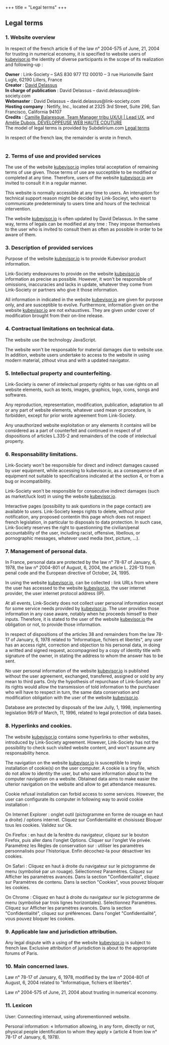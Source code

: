 +++
title = "Legal terms"
+++

<!--
French translation :

<strong>La seule contrepartie à l'utilisation de ces mentions légales, est l'engagement total à laisser le lien crédit subdelirium sur cette page de mentions légales.</strong><br />
Vos mentions légales :
<h2>Informations légales</h2>
<h3>1. Présentation du site.</h3>
<p>En vertu de l'article 6 de la loi n° 2004-575 du 21 juin 2004 pour la confiance dans l'économie numérique, il est précisé aux utilisateurs du site <a href="http://kubevisor.io/">kubevisor.io</a> l'identité des différents intervenants dans le cadre de sa réalisation et de son suivi :</p>
<p><strong>Propriétaire</strong> : Link-Society – SAS 830 977 112 00010 – 3 rue Hurionville Saint Lugle, 62190 Lillers, France<br />
<strong>Créateur</strong>  : <a href="https://link-society.com">David Delassus</a><br />
<strong>Responsable publication</strong> : David Delassus – david.delassus@link-society.com<br />
Le responsable publication est une personne physique ou une personne morale.<br />
<strong>Webmaster</strong> : David Delassus – david.delassus@link-society.com<br />
<strong>Hébergeur</strong> : Netlify, Inc., located at 2325 3rd Street, Suite 296, San Francisco, California 94107<br />
Crédits : Camille Balaresque, Team Manager tribu UX/UI | Lead UX, cbalaresque@ineat.fr
Amélie Dubois, DÉVELOPPEUSE WEB HAUTE COUTURE, https://www.amelie-dubois.com/<br />
Le modèle de mentions légales est offert par Subdelirium.com <a target="_blank" href="https://www.subdelirium.com/generateur-de-mentions-legales/">Mentions légales</a></p>

<h3>2. Conditions générales d’utilisation du site et des services proposés.</h3>
<p>L’utilisation du site <a href="http://kubevisor.io/">kubevisor.io</a> implique l’acceptation pleine et entière des conditions générales d’utilisation ci-après décrites. Ces conditions d’utilisation sont susceptibles d’être modifiées ou complétées à tout moment, les utilisateurs du site <a href="http://kubevisor.io/">kubevisor.io</a> sont donc invités à les consulter de manière régulière.</p>
<p>Ce site est normalement accessible à tout moment aux utilisateurs. Une interruption pour raison de maintenance technique peut être toutefois décidée par Link-Society, qui s’efforcera alors de communiquer préalablement aux utilisateurs les dates et heures de l’intervention.</p>
<p>Le site <a href="http://kubevisor.io/">kubevisor.io</a> est mis à jour régulièrement par David Delassus. De la même façon, les mentions légales peuvent être modifiées à tout moment : elles s’imposent néanmoins à l’utilisateur qui est invité à s’y référer le plus souvent possible afin d’en prendre connaissance.</p>
<h3>3. Description des services fournis.</h3>
<p>Le site <a href="http://kubevisor.io/">kubevisor.io</a> a pour objet de fournir une information concernant l’ensemble des activités de la société.</p>
<p>Link-Society s’efforce de fournir sur le site <a href="http://kubevisor.io/">kubevisor.io</a> des informations aussi précises que possible. Toutefois, il ne pourra être tenue responsable des omissions, des inexactitudes et des carences dans la mise à jour, qu’elles soient de son fait ou du fait des tiers partenaires qui lui fournissent ces informations.</p>
<p>Tous les informations indiquées sur le site <a href="http://kubevisor.io/">kubevisor.io</a> sont données à titre indicatif, et sont susceptibles d’évoluer. Par ailleurs, les renseignements figurant sur le site <a href="http://kubevisor.io/">kubevisor.io</a> ne sont pas exhaustifs. Ils sont donnés sous réserve de modifications ayant été apportées depuis leur mise en ligne.</p>
<h3>4. Limitations contractuelles sur les données techniques.</h3>
<p>Le site utilise la technologie JavaScript.</p>
<p>Le site Internet ne pourra être tenu responsable de dommages matériels liés à l’utilisation du site. De plus, l’utilisateur du site s’engage à accéder au site en utilisant un matériel récent, ne contenant pas de virus et avec un navigateur de dernière génération mis-à-jour</p>
<h3>5. Propriété intellectuelle et contrefaçons.</h3>
<p>Link-Society est propriétaire des droits de propriété intellectuelle ou détient les droits d’usage sur tous les éléments accessibles sur le site, notamment les textes, images, graphismes, logo, icônes, sons, logiciels.</p>
<p>Toute reproduction, représentation, modification, publication, adaptation de tout ou partie des éléments du site, quel que soit le moyen ou le procédé utilisé, est interdite, sauf autorisation écrite préalable de : Link-Society.</p>
<p>Toute exploitation non autorisée du site ou de l’un quelconque des éléments qu’il contient sera considérée comme constitutive d’une contrefaçon et poursuivie conformément aux dispositions des articles L.335-2 et suivants du Code de Propriété Intellectuelle.</p>
<h3>6. Limitations de responsabilité.</h3>
<p>Link-Society ne pourra être tenue responsable des dommages directs et indirects causés au matériel de l’utilisateur, lors de l’accès au site kubevisor.io, et résultant soit de l’utilisation d’un matériel ne répondant pas aux spécifications indiquées au point 4, soit de l’apparition d’un bug ou d’une incompatibilité.</p>
<p>Link-Society ne pourra également être tenue responsable des dommages indirects (tels par exemple qu’une perte de marché ou perte d’une chance) consécutifs à l’utilisation du site <a href="http://kubevisor.io/">kubevisor.io</a>.</p>
<p>Des espaces interactifs (possibilité de poser des questions dans l’espace contact) sont à la disposition des utilisateurs. Link-Society se réserve le droit de supprimer, sans mise en demeure préalable, tout contenu déposé dans cet espace qui contreviendrait à la législation applicable en France, en particulier aux dispositions relatives à la protection des données. Le cas échéant, Link-Society se réserve également la possibilité de mettre en cause la responsabilité civile et/ou pénale de l’utilisateur, notamment en cas de message à caractère raciste, injurieux, diffamant, ou pornographique, quel que soit le support utilisé (texte, photographie…).</p>
<h3>7. Gestion des données personnelles.</h3>
<p>En France, les données personnelles sont notamment protégées par la loi n° 78-87 du 6 janvier 1978, la loi n° 2004-801 du 6 août 2004, l'article L. 226-13 du Code pénal et la Directive Européenne du 24 octobre 1995.</p>
<p>A l'occasion de l'utilisation du site <a href="http://kubevisor.io/">kubevisor.io</a>, peuvent êtres recueillies : l'URL des liens par l'intermédiaire desquels l'utilisateur a accédé au site <a href="http://kubevisor.io/">kubevisor.io</a>, le fournisseur d'accès de l'utilisateur, l'adresse de protocole Internet (IP) de l'utilisateur.</p>
<p> En tout état de cause Link-Society ne collecte des informations personnelles relatives à l'utilisateur que pour le besoin de certains services proposés par le site <a href="http://kubevisor.io/">kubevisor.io</a>. L'utilisateur fournit ces informations en toute connaissance de cause, notamment lorsqu'il procède par lui-même à leur saisie. Il est alors précisé à l'utilisateur du site <a href="http://kubevisor.io/">kubevisor.io</a> l’obligation ou non de fournir ces informations.</p>
<p>Conformément aux dispositions des articles 38 et suivants de la loi 78-17 du 6 janvier 1978 relative à l’informatique, aux fichiers et aux libertés, tout utilisateur dispose d’un droit d’accès, de rectification et d’opposition aux données personnelles le concernant, en effectuant sa demande écrite et signée, accompagnée d’une copie du titre d’identité avec signature du titulaire de la pièce, en précisant l’adresse à laquelle la réponse doit être envoyée.</p>
<p>Aucune information personnelle de l'utilisateur du site <a href="http://kubevisor.io/">kubevisor.io</a> n'est publiée à l'insu de l'utilisateur, échangée, transférée, cédée ou vendue sur un support quelconque à des tiers. Seule l'hypothèse du rachat de Link-Society et de ses droits permettrait la transmission des dites informations à l'éventuel acquéreur qui serait à son tour tenu de la même obligation de conservation et de modification des données vis à vis de l'utilisateur du site <a href="http://kubevisor.io/">kubevisor.io</a>.</p>
<p>Les bases de données sont protégées par les dispositions de la loi du 1er juillet 1998 transposant la directive 96/9 du 11 mars 1996 relative à la protection juridique des bases de données.</p>
<h3>8. Liens hypertextes et cookies.</h3>
<p>Le site <a href="http://kubevisor.io/">kubevisor.io</a> contient un certain nombre de liens hypertextes vers d’autres sites, mis en place avec l’autorisation de Link-Society. Cependant, Link-Society n’a pas la possibilité de vérifier le contenu des sites ainsi visités, et n’assumera en conséquence aucune responsabilité de ce fait.</p>
<p>La navigation sur le site <a href="http://kubevisor.io/">kubevisor.io</a> est susceptible de provoquer l’installation de cookie(s) sur l’ordinateur de l’utilisateur. Un cookie est un fichier de petite taille, qui ne permet pas l’identification de l’utilisateur, mais qui enregistre des informations relatives à la navigation d’un ordinateur sur un site. Les données ainsi obtenues visent à faciliter la navigation ultérieure sur le site, et ont également vocation à permettre diverses mesures de fréquentation.</p>
<p>Le refus d’installation d’un cookie peut entraîner l’impossibilité d’accéder à certains services. L’utilisateur peut toutefois configurer son ordinateur de la manière suivante, pour refuser l’installation des cookies :</p>
<p>Sous Internet Explorer : onglet outil (pictogramme en forme de rouage en haut a droite) / options internet. Cliquez sur Confidentialité et choisissez Bloquer tous les cookies. Validez sur Ok.</p>
<p>Sous Firefox : en haut de la fenêtre du navigateur, cliquez sur le bouton Firefox, puis aller dans l'onglet Options. Cliquer sur l'onglet Vie privée.
  Paramétrez les Règles de conservation sur :  utiliser les paramètres personnalisés pour l'historique. Enfin décochez-la pour  désactiver les cookies.</p>
<p>Sous Safari : Cliquez en haut à droite du navigateur sur le pictogramme de menu (symbolisé par un rouage). Sélectionnez Paramètres. Cliquez sur Afficher les paramètres avancés. Dans la section "Confidentialité", cliquez sur Paramètres de contenu. Dans la section "Cookies", vous pouvez bloquer les cookies.</p>
<p>Sous Chrome : Cliquez en haut à droite du navigateur sur le pictogramme de menu (symbolisé par trois lignes horizontales). Sélectionnez Paramètres. Cliquez sur Afficher les paramètres avancés. Dans la section "Confidentialité", cliquez sur préférences.  Dans l'onglet "Confidentialité", vous pouvez bloquer les cookies.</p>

<h3>9. Droit applicable et attribution de juridiction.</h3>
<p>Tout litige en relation avec l’utilisation du site <a href="http://kubevisor.io/">kubevisor.io</a> est soumis au droit français. Il est fait attribution exclusive de juridiction aux tribunaux compétents de Paris.</p>
<h3>10. Les principales lois concernées.</h3>
<p>Loi n° 78-17 du 6 janvier 1978, notamment modifiée par la loi n° 2004-801 du 6 août 2004 relative à l'informatique, aux fichiers et aux libertés.</p>
<p> Loi n° 2004-575 du 21 juin 2004 pour la confiance dans l'économie numérique.</p>
<h3>11. Lexique.</h3>
<p>Utilisateur : Internaute se connectant, utilisant le site susnommé.</p>
<p>Informations personnelles : « les informations qui permettent, sous quelque forme que ce soit, directement ou non, l'identification des personnes physiques auxquelles elles s'appliquent » (article 4 de la loi n° 78-17 du 6 janvier 1978).</p>
-->



<h2>Legal terms</h2>
<h3>1. Website overview</h3>
<p>In respect of the french article 6 of the law n° 2004-575 of June, 21, 2004 for trusting in numerical economy, it is specified to website users of <a href="http://kubevisor.io/">kubevisor.io</a> the identity of diverse participants in the scope of its realization and following-up :</p>
<p><strong>Owner</strong> : Link-Society – SAS 830 977 112 00010 – 3 rue Hurionville Saint Lugle, 62190 Lillers, France<br />
<strong>Creator</strong>  : <a href="https://link-society.com">David Delassus</a><br />
<strong>In charge of publication</strong> : David Delassus – david.delassus@link-society.com<br />
<strong>Webmaster</strong> : David Delassus – david.delassus@link-society.com<br />
<strong>Hosting company</strong> : Netlify, Inc., located at 2325 3rd Street, Suite 296, San Francisco, California 94107<br />
<strong>Credits</strong> : <a href="https://www.camillebalaresque.com/">Camille Balaresque, Team Manager tribu UX/UI | Lead UX</a>, and <a href="https://www.amelie-dubois.com/">Amélie Dubois, DÉVELOPPEUSE WEB HAUTE COUTURE</a><br />
The model of legal terms is provided by Subdelirium.com <a target="_blank" href="https://www.subdelirium.com/generateur-de-mentions-legales/">Legal terms</a></p>

<div class="hero">In respect of the french law, the remainder is wrote in french.</div>
<br>

<h3>2. Terms of use and provided services</h3>
<p>The use of the website <a href="http://kubevisor.io/">kubevisor.io</a> implies total acceptation of remaining terms of use given. Those terms of use are succeptible to be modified or completed at any time. Therefore, users of the website <a href="http://kubevisor.io/">kubevisor.io</a> are invited to consult it in a regular manner.</p>
<p>This website is normally accessible at any time to users. An interuption for technical support reason  might be decided by Link-Socieyt, who exert to communicate predeterminaly to users time and hours of the technical intervention.</p>
<p>The website <a href="http://kubevisor.io/">kubevisor.io</a> is often updated by David Delassus. In the same way, terms of legals can be modified at any tme : They impose themselves to the user who is invited to consult them as often as possible in order to be aware of them.</p>
<h3>3. Description of provided services</h3>
<p>Purpose of the website <a href="http://kubevisor.io/">kubevisor.io</a> is to provide Kubevisor product information.</p>
<p>Link-Society endeavoures to provide on the website <a href="http://kubevisor.io/">kubevisor.io</a> information as precise as possible. However, it won't be responsible of omissions, inaccuracies and lacks in update, whatever they come from Link-Society or partners who give it those information.</p>
<p>All information in indicated in the website <a href="http://kubevisor.io/">kubevisor.io</a> are given for purpose only, and are susceptible to evolve. Furthermore, information given on the website <a href="http://kubevisor.io/">kubevisor.io</a> are not exhaustives. They are given under cover of modification brought from their on-line release.</p>
<h3>4. Contractual limitations on technical data.</h3>
<p>The website use the technology JavaScript.</p>
<p>The website won't be responsable for material damages due to website use. In addition, website users undertake to access to the website in using modern material, zithout virus and with a updated navigator.</p>
<h3>5. Intellectual property and counterfeiting.</h3>
<p>Link-Society is owner of intelectual property rights or has use rights on all website elements, such as texts, images, graphics, logo, icons, songs and softwares.</p>
<p>Any reproduction, representation, modification, publication, adaptation to all or any part of website elements, whatever used mean or procedure, is forbidden, except for prior wrote agreement from Link-Society.</p>
<p>Any unauthorized website exploitation or any elements it contains will be considered as a part of counterfeit and continued in respect of of dispositions of articles L.335-2 and remainders of the code of intelectual property.</p>
<h3>6. Responsability limitations.</h3>
<p>Link-Society won't be responsible for direct and indirect damages caused by user equipment, while accessing to kubevisor.io, as a consequence of an equipment not suitable to specifications indicated at the section 4, or from a bug or incompatibility.</p>
<p>Link-Society won't be responsible for consecutive indirect damages (such as market/luck lost) in using the website <a href="http://kubevisor.io/">kubevisor.io</a>.</p>
<p>Interactive pages (possibility to ask questions in the page contact) are available to users. Link-Society keeps rights to delete, without prior notification, any proposed contentin this page which does not respect french legislation, in particular to disposals to data protection. In such case, Link-Society reserves the right to questionning the civilian/penal accountability of the user, including racist, offensive, libellous, or pornographic messages, whatever used media (text, picture, ...).</p>
<h3>7. Management of personal data.</h3>
<p>In France, personal data are protected by the law n° 78-87 of January, 6, 1978, the law n° 2004-801 of August, 6, 2004, the article L. 226-13 from penal code and the European directive of October, 24, 1995.</p>
<p>In using the website <a href="http://kubevisor.io/">kubevisor.io</a>, can be collected : link URLs from where the user has accessed to the website <a href="http://kubevisor.io/">kubevisor.io</a>, the user internet provider, the user internet protocol address (IP).</p>
<p>At all events, Link-Society does not collect user personal information except for some service needs provided by <a href="http://kubevisor.io/">kubevisor.io</a>. The user provides those information in any case aware, notably when he proceeds himself to their inputs. Therefore, it is stated to the user of the website <a href="http://kubevisor.io/">kubevisor.io</a> the obligation or not, to provide those information.</p>
<p>In respect of dispositions of the articles 38 and remainders from the law 78-17 of January, 6, 1978 related to "Informatique, fichiers et libertés", any user has an access right, correction and objection to his personal data, in doing a writted and signed request, accompagnied by a copy of identity title with signature of the owner, in stating the address to whom the answer has to be sent.</p>
<p>No user personal information of the website <a href="http://kubevisor.io/">kubevisor.io</a> is published without the user agreement, exchanged, transfered, assigned or sold by any mean to third parts. Only the hypothesis of repurchase of Link-Society and its rights would allow the transmission of told information to the purchaser who will have to respect in turn, the same data conservation and modification obligation with the user of the website <a href="http://kubevisor.io/">kubevisor.io</a>.</p>
<p>Database are protected by disposals of the law Jully, 1, 1998, implementing legislation 96/9 of March, 11, 1996, related to legal protection of data bases.</p>
<h3>8. Hyperlinks and cookies.</h3>
<p>The website <a href="http://kubevisor.io/">kubevisor.io</a> contains some hyperlinks to other websites, introduced by Link-Society agreement. However, Link-Society has not the possibility to check such visited website content, and won't assume any responsability hence.</p>
<p>The navigation on the website <a href="http://kubevisor.io/">kubevisor.io</a> is susceptible to imply installation of cookie(s) on the user computer. A cookie is a tiny file, which do not allow to identity the user, but who save information about to the computer navigation on a website. Obtained data aims to make easier the ulterior navigation on the website and allow to get attendance measures.</p>
<p>Cookie refusal installation can forbid access to some services. However, the user can configurate its computer in following way to avoid cookie installation :</p>
<p>On Internet Explorer : onglet outil (pictogramme en forme de rouage en haut a droite) / options internet. Cliquez sur Confidentialité et choisissez Bloquer tous les cookies. Validez sur Ok.</p>
<p>On Firefox : en haut de la fenêtre du navigateur, cliquez sur le bouton Firefox, puis aller dans l'onglet Options. Cliquer sur l'onglet Vie privée.
  Paramétrez les Règles de conservation sur :  utiliser les paramètres personnalisés pour l'historique. Enfin décochez-la pour  désactiver les cookies.</p>
<p>On Safari : Cliquez en haut à droite du navigateur sur le pictogramme de menu (symbolisé par un rouage). Sélectionnez Paramètres. Cliquez sur Afficher les paramètres avancés. Dans la section "Confidentialité", cliquez sur Paramètres de contenu. Dans la section "Cookies", vous pouvez bloquer les cookies.</p>
<p>On Chrome : Cliquez en haut à droite du navigateur sur le pictogramme de menu (symbolisé par trois lignes horizontales). Sélectionnez Paramètres. Cliquez sur Afficher les paramètres avancés. Dans la section "Confidentialité", cliquez sur préférences.  Dans l'onglet "Confidentialité", vous pouvez bloquer les cookies.</p>

<h3>9. Applicable law and jurisdiction attribution.</h3>
<p>Any legal dispute with a using of the website <a href="http://kubevisor.io/">kubevisor.io</a> is subject to french law. Exclusive attribution of jurisdiction is about to the appropriate forums of Paris.</p>
<h3>10. Main concerned laws.</h3>
<p>Law n° 78-17 of January, 6, 1978, modified by the law n° 2004-801 of August, 6, 2004 related to "Informatique, fichiers et libertés".</p>
<p>Law n° 2004-575 of June, 21, 2004 about trusting in numerical economy.</p>
<h3>11. Lexicon</h3>
<p>User: Connecting internaut, using aforementionned website.</p>
<p>Personal information: « Information allowing, in any form, directly or not, physical people identification to whom they apply » (article 4 from low n° 78-17 of January, 6, 1978).</p>
